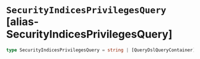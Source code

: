 # `SecurityIndicesPrivilegesQuery` [alias-SecurityIndicesPrivilegesQuery]
```typescript
type SecurityIndicesPrivilegesQuery = string | [QueryDslQueryContainer](./QueryDslQueryContainer.md) | [SecurityRoleTemplateQuery](./SecurityRoleTemplateQuery.md);
```
